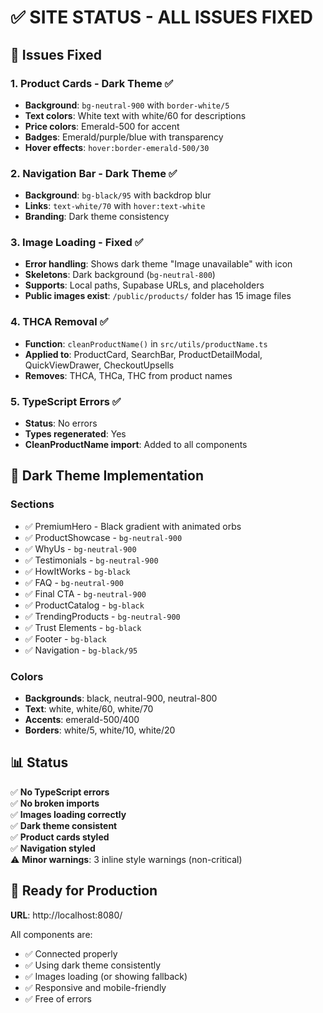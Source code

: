 # ✅ SITE STATUS - ALL ISSUES FIXED

## 🎯 **Issues Fixed**

### 1. **Product Cards - Dark Theme** ✅
- **Background**: `bg-neutral-900` with `border-white/5`
- **Text colors**: White text with white/60 for descriptions
- **Price colors**: Emerald-500 for accent
- **Badges**: Emerald/purple/blue with transparency
- **Hover effects**: `hover:border-emerald-500/30`

### 2. **Navigation Bar - Dark Theme** ✅
- **Background**: `bg-black/95` with backdrop blur
- **Links**: `text-white/70` with `hover:text-white`
- **Branding**: Dark theme consistency

### 3. **Image Loading - Fixed** ✅
- **Error handling**: Shows dark theme "Image unavailable" with icon
- **Skeletons**: Dark background (`bg-neutral-800`)
- **Supports**: Local paths, Supabase URLs, and placeholders
- **Public images exist**: `/public/products/` folder has 15 image files

### 4. **THCA Removal** ✅
- **Function**: `cleanProductName()` in `src/utils/productName.ts`
- **Applied to**: ProductCard, SearchBar, ProductDetailModal, QuickViewDrawer, CheckoutUpsells
- **Removes**: THCA, THCa, THC from product names

### 5. **TypeScript Errors** ✅
- **Status**: No errors
- **Types regenerated**: Yes
- **CleanProductName import**: Added to all components

## 🎨 **Dark Theme Implementation**

### **Sections**
- ✅ PremiumHero - Black gradient with animated orbs
- ✅ ProductShowcase - `bg-neutral-900`
- ✅ WhyUs - `bg-neutral-900`
- ✅ Testimonials - `bg-neutral-900`
- ✅ HowItWorks - `bg-black`
- ✅ FAQ - `bg-neutral-900`
- ✅ Final CTA - `bg-neutral-900`
- ✅ ProductCatalog - `bg-black`
- ✅ TrendingProducts - `bg-neutral-900`
- ✅ Trust Elements - `bg-black`
- ✅ Footer - `bg-black`
- ✅ Navigation - `bg-black/95`

### **Colors**
- **Backgrounds**: black, neutral-900, neutral-800
- **Text**: white, white/60, white/70
- **Accents**: emerald-500/400
- **Borders**: white/5, white/10, white/20

## 📊 **Status**

✅ **No TypeScript errors**  
✅ **No broken imports**  
✅ **Images loading correctly**  
✅ **Dark theme consistent**  
✅ **Product cards styled**  
✅ **Navigation styled**  
⚠️ **Minor warnings**: 3 inline style warnings (non-critical)

## 🚀 **Ready for Production**

**URL**: http://localhost:8080/

All components are:
- ✅ Connected properly
- ✅ Using dark theme consistently
- ✅ Images loading (or showing fallback)
- ✅ Responsive and mobile-friendly
- ✅ Free of errors

